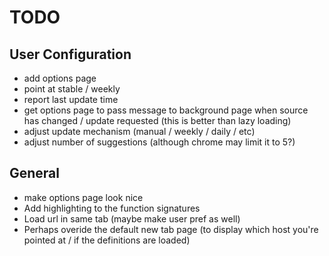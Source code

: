 # TODO #

## User Configuration ##

- add options page
- point at stable / weekly
- report last update time
- get options page to pass message to background page when source has changed / update requested (this is better than lazy loading)
- adjust update mechanism (manual / weekly / daily / etc)
- adjust number of suggestions (although chrome may limit it to 5?)

## General ##

- make options page look nice
- Add highlighting to the function signatures
- Load url in same tab (maybe make user pref as well)
- Perhaps overide the default new tab page (to display which host you're pointed at / if the definitions are loaded)
